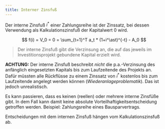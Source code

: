 ```yaml
---
title: Interner Zinsfuß
---
```

Der interne Zinsfuß $i^\ast$ einer Zahlungsreihe ist der Zinssatz, bei dessen Verwendung als Kalkulationszinsfuß der Kapitalwert $0$ wird.

$$
f(i) = V_0 = 0 = \sum_{t=1}^T a_t * (1+i^\ast)^{-t} - A_0
$$

> Der interne Zinsfuß gibt die Verzinsung an, die auf das jeweils im Investitionsprojekt gebundene Kapital erzielt wird.

**ACHTUNG:** Der interne Zinsfuß beschreibt *nicht* die p.a.-Verzinsung des anfänglich eingesetzten Kapitals bis zum Laufzeitende des Projekts an.
Dafür müssten alle Rückflüsse zu einem Zinssatz von $i^\ast$ kostenlos bis zum Laufzeitende angelegt werden können (*Wiederanlageproblematik*). Das ist jedoch unrealistisch.

Es kann passieren, dass es keinen (reellen) oder mehrere interne Zinsfüße gibt. In dem Fall kann damit keine absolute Vorteilhaftigkeitsentscheidung getroffen werden.
Beispiel: Zahlungsreihe eines Bausparvertrags.

Entscheidungen mit dem internen Zinsfuß hängen vom Kalkulationszinsfuß ab.
